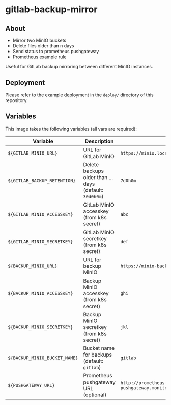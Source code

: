 # gitlab-backup-mirror

## About

- Mirror two MinIO buckets
- Delete files older than n days
- Send status to prometheus pushgateway
- Prometheus example rule

Useful for GitLab backup mirroring between different MinIO instances.

## Deployment

Please refer to the example deployment in the `deploy/` directory of this repository.

## Variables

This image takes the following variables (all vars are required):

| Variable                      | Description                                             | Example                                                           |
| ----------------------------- | ------------------------------------------------------- | ----------------------------------------------------------------- |
| `${GITLAB_MINIO_URL}`         | URL for GitLab MinIO                                    | `https://minio.local.example.com`                                 |
| `${GITLAB_BACKUP_RETENTION}`  | Delete backups older than ... days (default: `30d0h0m`) | `7d0h0m`                                                          |
| `${GITLAB_MINIO_ACCESSKEY}`   | GitLab MinIO accesskey (from k8s secret)                | `abc`                                                             |
| `${GITLAB_MINIO_SECRETKEY}`   | GitLab MinIO secretkey (from k8s secret)                | `def`                                                             |
| `${BACKUP_MINIO_URL}`         | URL for backup MinIO                                    | `https://minio-backup.local.example.com`                          |
| `${BACKUP_MINIO_ACCESSKEY}`   | Backup MinIO accesskey (from k8s secret)                | `ghi`                                                             |
| `${BACKUP_MINIO_SECRETKEY}`   | Backup MinIO secretkey (from k8s secret)                | `jkl`                                                             |
| `${BACKUP_MINIO_BUCKET_NAME}` | Bucket name for backups (default: `gitlab`)             | `gitlab`                                                          |
| `${PUSHGATEWAY_URL}`          | Prometheus pushgateway URL (optional)                   | `http://prometheus-pushgateway.monitoring.svc.cluster.local:9091` |
